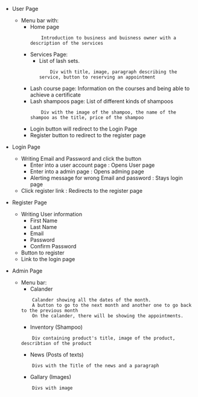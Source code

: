 * User Page 
    * Menu bar with:
        * Home page
            ```
                Introduction to business and buisness owner with a description of the services
            ```
        * Services Page:
            * List of lash sets.
                ```
                    Div with title, image, paragraph describing the service, button to reserving an appointment 
                ```
        * Lash course page: Information on the courses and being able to achieve a certificate
        * Lash shampoos page: List of different kinds of shampoos
            ```
                Div with the image of the shampoo, the name of the shampoo as the title, price of the shampoo
            ```
        * Login button will redirect to the Login Page
        * Register button to redirect to the register page  

* Login Page
    * Writing Email and Password and click the button
        * Enter into a user account page : Opens User page
        *   Enter into a admin page : Opens adming page
        *   Alerting message for wrong Email and password : Stays login page 
    * Click register link : Redirects to the register page
* Register Page 
    * Writing User information
        * First Name
        * Last Name
        * Email
        * Password
        * Confirm Password
    * Button to register
    * Link to the login page
* Admin Page
    * Menu bar:
        * Calander
        ```
            Calander showing all the dates of the month. 
            A button to go to the next month and another one to go back to the previous month
            On the calander, there will be showing the appointments.   
        ```
        * Inventory (Shampoo)
        ```
            Div containing product's title, image of the product, describtion of the product
        ```
        * News (Posts of texts)
        ```
            Divs with the Title of the news and a paragraph 
        ```
        * Gallary (Images)
        ```
            Divs with image
        ```

